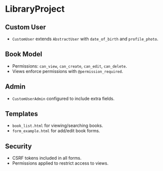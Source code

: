 # LibraryProject

## Custom User

- `CustomUser` extends `AbstractUser` with `date_of_birth` and `profile_photo`.

## Book Model

- Permissions: `can_view`, `can_create`, `can_edit`, `can_delete`.
- Views enforce permissions with `@permission_required`.

## Admin

- `CustomUserAdmin` configured to include extra fields.

## Templates

- `book_list.html` for viewing/searching books.
- `form_example.html` for add/edit book forms.

## Security

- CSRF tokens included in all forms.
- Permissions applied to restrict access to views.
